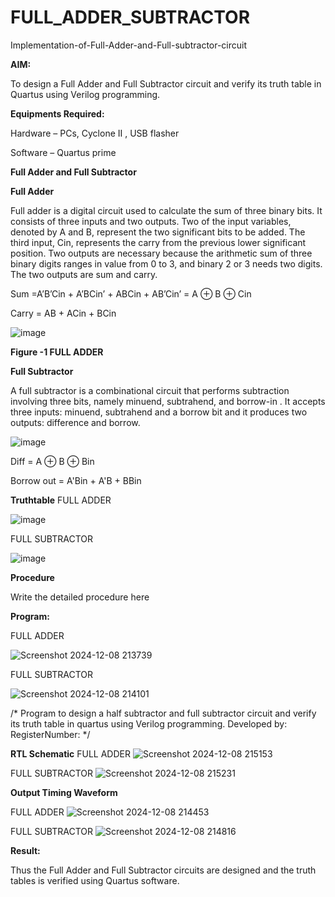 # FULL_ADDER_SUBTRACTOR

Implementation-of-Full-Adder-and-Full-subtractor-circuit

**AIM:**

To design a Full Adder and Full Subtractor circuit and verify its truth table in Quartus using Verilog programming.

**Equipments Required:**

Hardware – PCs, Cyclone II , USB flasher

Software – Quartus prime

**Full Adder and Full Subtractor**

**Full Adder**

Full adder is a digital circuit used to calculate the sum of three binary bits. It consists of three inputs and two outputs. Two of the input variables, denoted by A and B, represent the two significant bits to be added. The third input, Cin, represents the carry from the previous lower significant position. Two outputs are necessary because the arithmetic sum of three binary digits ranges in value from 0 to 3, and binary 2 or 3 needs two digits. The two outputs are sum and carry.

Sum =A’B’Cin + A’BCin’ + ABCin + AB’Cin’ = A ⊕ B ⊕ Cin 

Carry = AB + ACin + BCin

![image](https://github.com/naavaneetha/FULL_ADDER_SUBTRACTOR/assets/154305477/0f30ba51-5ffb-4198-845f-18e054f675e7)

**Figure -1 FULL ADDER**

**Full Subtractor**

A full subtractor is a combinational circuit that performs subtraction involving three bits, namely minuend, subtrahend, and borrow-in . It accepts three inputs: minuend, subtrahend and a borrow bit and it produces two outputs: difference and borrow.

![image](https://github.com/naavaneetha/FULL_ADDER_SUBTRACTOR/assets/154305477/02b24f51-ab51-4304-9ad6-7b81ffc1ead5)

Diff = A ⊕ B ⊕ Bin 

Borrow out = A'Bin + A'B + BBin

**Truthtable**
FULL ADDER

![image](https://github.com/user-attachments/assets/9fe3ad3b-0efc-4d7d-8fc5-6f26e1174c8c)

FULL SUBTRACTOR

![image](https://github.com/user-attachments/assets/04af1e42-91b1-49f9-8635-7a6af5c39d8b)



**Procedure**

Write the detailed procedure here

**Program:**

FULL ADDER

![Screenshot 2024-12-08 213739](https://github.com/user-attachments/assets/a1ba7db3-c8f4-48af-aefa-601def045936)

FULL SUBTRACTOR

![Screenshot 2024-12-08 214101](https://github.com/user-attachments/assets/49449ccb-0411-46f4-945c-e76b48a65f4b)


/* Program to design a half subtractor and full subtractor circuit and verify its truth table in quartus using Verilog programming. Developed by: RegisterNumber:
*/

**RTL Schematic**
FULL ADDER
![Screenshot 2024-12-08 215153](https://github.com/user-attachments/assets/88fda2d0-db6d-43ba-a1b7-0aa93133a558)

FULL SUBTRACTOR
![Screenshot 2024-12-08 215231](https://github.com/user-attachments/assets/94f7a15c-bab3-428b-8196-13ceab491913)

**Output Timing Waveform**

FULL ADDER
![Screenshot 2024-12-08 214453](https://github.com/user-attachments/assets/7cd72255-52ac-4e7c-8799-289bb224403d)

FULL SUBTRACTOR
![Screenshot 2024-12-08 214816](https://github.com/user-attachments/assets/0b1f8eb5-5aaf-43c2-85e2-cbfe6bc116c5)

**Result:**

Thus the Full Adder and Full Subtractor circuits are designed and the truth tables is verified using Quartus software.



